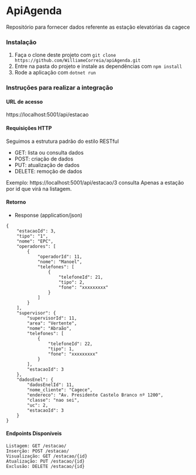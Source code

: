 # ApiAgenda
Repositório para fornecer dados referente as estação elevatórias da cagece

### Instalação

1. Faça o clone deste projeto com `git clone https://github.com/WilliameCorreia/apiAgenda.git`
2. Entre na pasta do projeto e instale as dependências com `npm install`
3. Rode a aplicação com `dotnet run`

### Instruções para realizar a integração

#### URL de acesso 
https://localhost:5001/api/estacao

#### Requisições HTTP

Seguimos a estrutura padrão do estilo RESTful

- GET: lista ou consulta dados
- POST: criação de dados
- PUT: atualização de dados
- DELETE: remoção de dados

Exemplo: https://localhost:5001/api/estacao/3 consulta Apenas a estação por id que virá na listagem.

#### Retorno

- Response (application/json)

```
{
    "estacaoId": 3,
    "tipo": "1",
    "nome": "EPC",
    "operadores": [
        {
            "operadorId": 11,
            "nome": "Manoel",
            "telefones": [
                {
                    "telefoneId": 21,
                    "tipo": 2,
                    "fone": "xxxxxxxxx"
                }
            ]
        }
    ],
    "supervisor": {
        "supervisorId": 11,
        "area": "Vertente",
        "nome": "Abraão",
        "telefones": [
            {
                "telefoneId": 22,
                "tipo": 1,
                "fone": "xxxxxxxxx"
            }
        ],
        "estacaoId": 3
    },
    "dadosEnel": {
        "dadosEnelId": 11,
        "nome_cliente": "Cagece",
        "endereco": "Av. Presidente Castelo Branco nº 1200",
        "classe": "nao sei",
        "uc": 2,
        "estacaoId": 3
    }
}
```

#### Endpoints Disponíveis

```
Listagem: GET /estacao/
Inserção: POST /estacao/
Visualização: GET /estacao/{id}
Atualização: PUT /estacao/{id}
Exclusão: DELETE /estacao/{id}
```
